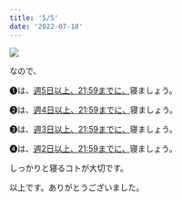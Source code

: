 ```yaml
---
title: '5/5'
date: '2022-07-18'
---
```

![](/images/a_05_.jpg)

なので、

➊は、[週5日以上、21:59までに、]()寝ましょう。

➋は、[週4日以上、21:59までに、]()寝ましょう。

➌は、[週3日以上、21:59までに、]()寝ましょう。

➍は、[週2日以上、21:59までに、]()寝ましょう。

しっかりと寝るコトが大切です。

以上です。ありがとうございました。
